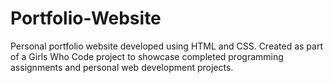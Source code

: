 # Portfolio-Website
Personal portfolio website developed using HTML and CSS. Created as part of a Girls Who Code project to showcase completed programming assignments and personal web development projects.
